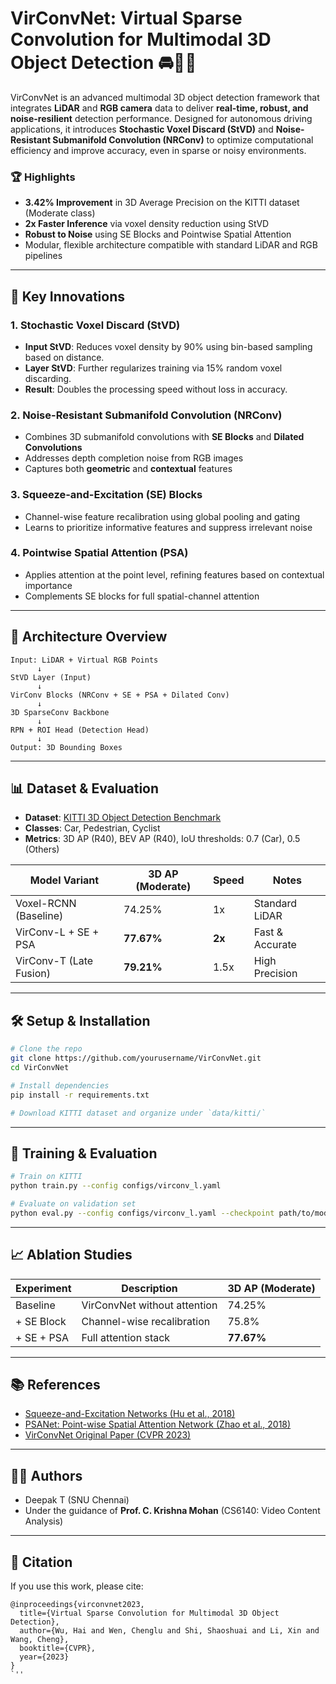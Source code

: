 # VirConvNet: Virtual Sparse Convolution for Multimodal 3D Object Detection 🚘🧠🔭

VirConvNet is an advanced multimodal 3D object detection framework that integrates **LiDAR** and **RGB camera** data to deliver **real-time, robust, and noise-resilient** detection performance. Designed for autonomous driving applications, it introduces **Stochastic Voxel Discard (StVD)** and **Noise-Resistant Submanifold Convolution (NRConv)** to optimize computational efficiency and improve accuracy, even in sparse or noisy environments.

### 🏆 Highlights

* **3.42% Improvement** in 3D Average Precision on the KITTI dataset (Moderate class)
* **2x Faster Inference** via voxel density reduction using StVD
* **Robust to Noise** using SE Blocks and Pointwise Spatial Attention
* Modular, flexible architecture compatible with standard LiDAR and RGB pipelines

---

## 🚀 Key Innovations

### 1. **Stochastic Voxel Discard (StVD)**

* **Input StVD**: Reduces voxel density by 90% using bin-based sampling based on distance.
* **Layer StVD**: Further regularizes training via 15% random voxel discarding.
* **Result**: Doubles the processing speed without loss in accuracy.

### 2. **Noise-Resistant Submanifold Convolution (NRConv)**

* Combines 3D submanifold convolutions with **SE Blocks** and **Dilated Convolutions**
* Addresses depth completion noise from RGB images
* Captures both **geometric** and **contextual** features

### 3. **Squeeze-and-Excitation (SE) Blocks**

* Channel-wise feature recalibration using global pooling and gating
* Learns to prioritize informative features and suppress irrelevant noise

### 4. **Pointwise Spatial Attention (PSA)**

* Applies attention at the point level, refining features based on contextual importance
* Complements SE blocks for full spatial-channel attention

---

## 🧠 Architecture Overview

```
Input: LiDAR + Virtual RGB Points
      ↓
StVD Layer (Input)
      ↓
VirConv Blocks (NRConv + SE + PSA + Dilated Conv)
      ↓
3D SparseConv Backbone
      ↓
RPN + ROI Head (Detection Head)
      ↓
Output: 3D Bounding Boxes
```

---

## 📊 Dataset & Evaluation

* **Dataset**: [KITTI 3D Object Detection Benchmark](http://www.cvlibs.net/datasets/kitti/)
* **Classes**: Car, Pedestrian, Cyclist
* **Metrics**: 3D AP (R40), BEV AP (R40), IoU thresholds: 0.7 (Car), 0.5 (Others)

| Model Variant           | 3D AP (Moderate) | Speed  | Notes           |
| ----------------------- | ---------------- | ------ | --------------- |
| Voxel-RCNN (Baseline)   | 74.25%           | 1x     | Standard LiDAR  |
| VirConv-L + SE + PSA    | **77.67%**       | **2x** | Fast & Accurate |
| VirConv-T (Late Fusion) | **79.21%**       | 1.5x   | High Precision  |

---

## 🛠️ Setup & Installation

```bash
# Clone the repo
git clone https://github.com/yourusername/VirConvNet.git
cd VirConvNet

# Install dependencies
pip install -r requirements.txt

# Download KITTI dataset and organize under `data/kitti/`
```

---

## 🧪 Training & Evaluation

```bash
# Train on KITTI
python train.py --config configs/virconv_l.yaml

# Evaluate on validation set
python eval.py --config configs/virconv_l.yaml --checkpoint path/to/model.pth
```

---

## 📈 Ablation Studies

| Experiment | Description                  | 3D AP (Moderate) |
| ---------- | ---------------------------- | ---------------- |
| Baseline   | VirConvNet without attention | 74.25%           |
| + SE Block | Channel-wise recalibration   | 75.8%            |
| + SE + PSA | Full attention stack         | **77.67%**       |

---

## 📚 References

* [Squeeze-and-Excitation Networks (Hu et al., 2018)](https://arxiv.org/abs/1709.01507)
* [PSANet: Point-wise Spatial Attention Network (Zhao et al., 2018)](https://openaccess.thecvf.com/content_ECCV_2018/papers/Hengshuang_Zhao_PSANet_Point-wise_Spatial_ECCV_2018_paper.pdf)
* [VirConvNet Original Paper (CVPR 2023)](https://arxiv.org/abs/2303.02083)

---

## 👨‍💻 Authors

* Deepak T (SNU Chennai)
* Under the guidance of **Prof. C. Krishna Mohan** (CS6140: Video Content Analysis)

---

## 📢 Citation

If you use this work, please cite:

```
@inproceedings{virconvnet2023,
  title={Virtual Sparse Convolution for Multimodal 3D Object Detection},
  author={Wu, Hai and Wen, Chenglu and Shi, Shaoshuai and Li, Xin and Wang, Cheng},
  booktitle={CVPR},
  year={2023}
}
`''
